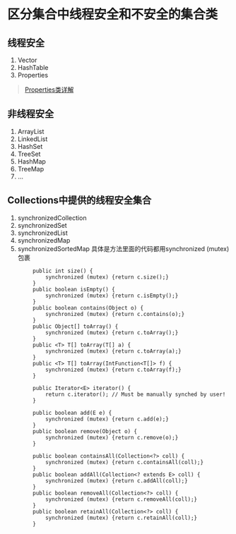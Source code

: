 # 区分集合中线程安全和不安全的集合类

## 线程安全
1. Vector
2. HashTable
3. Properties

>[Properties类详解](https://www.cnblogs.com/bakari/p/3562244.html)
## 非线程安全
1. ArrayList
2. LinkedList
3. HashSet
4. TreeSet
5. HashMap
6. TreeMap
7. ...

## Collections中提供的线程安全集合
1. synchronizedCollection
2. synchronizedSet
3. synchronizedList
4. synchronizedMap
5. synchronizedSortedMap
具体是方法里面的代码都用synchronized (mutex)包裹
```
        public int size() {
            synchronized (mutex) {return c.size();}
        }
        public boolean isEmpty() {
            synchronized (mutex) {return c.isEmpty();}
        }
        public boolean contains(Object o) {
            synchronized (mutex) {return c.contains(o);}
        }
        public Object[] toArray() {
            synchronized (mutex) {return c.toArray();}
        }
        public <T> T[] toArray(T[] a) {
            synchronized (mutex) {return c.toArray(a);}
        }
        public <T> T[] toArray(IntFunction<T[]> f) {
            synchronized (mutex) {return c.toArray(f);}
        }

        public Iterator<E> iterator() {
            return c.iterator(); // Must be manually synched by user!
        }

        public boolean add(E e) {
            synchronized (mutex) {return c.add(e);}
        }
        public boolean remove(Object o) {
            synchronized (mutex) {return c.remove(o);}
        }

        public boolean containsAll(Collection<?> coll) {
            synchronized (mutex) {return c.containsAll(coll);}
        }
        public boolean addAll(Collection<? extends E> coll) {
            synchronized (mutex) {return c.addAll(coll);}
        }
        public boolean removeAll(Collection<?> coll) {
            synchronized (mutex) {return c.removeAll(coll);}
        }
        public boolean retainAll(Collection<?> coll) {
            synchronized (mutex) {return c.retainAll(coll);}
        }
```